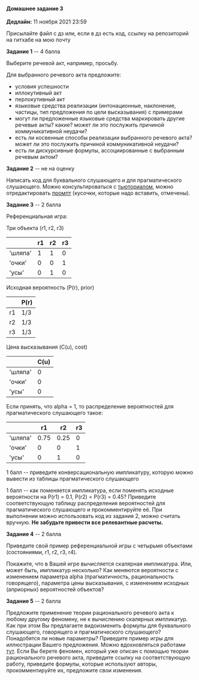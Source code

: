 #### Домашнее задание 3

**Дедлайн:** 11 ноября 2021 23:59

Присылайте файл с дз или, если в дз есть код, ссылку на репозиторий на гитхабе на мою почту

**Задание 1** -- 4 балла

Выберите речевой акт, например, просьбу.

Для выбранного речевого акта предложите:

+ условия успешности
+ иллокутивный акт
+ перлокутивный акт
+ языковые средства реализации (интонационные, наклонение, частицы, тип предложения по цели высказывания) с примерами
+ могут ли предложенные языковые средства маркировать другие речевые акты? какие? может ли это послужить причиной коммуникативной неудачи?
+ есть ли косвенные способы реализации выбранного речевого акта? может ли это послужить причиной коммуникативной неудачи?
+ есть ли дискурсивные формулы, ассоциированные с выбранным речевым актом?

**Задание 2** -- не на оценку

Написать код для буквального слушающего и для прагматического слушающего. Можно консультироваться с [тьюториалом](https://www.problang.org/chapters/01-introduction.html), можно отредактировать [промпт](https://github.com/dashapopova/FunctionalModelsCompLing/blob/main/HWs/HW3/hw3_prompt.ipynb) (кусочки, которые надо вставить, отмечены).

**Задание 3** -- 2 балла

Референциальная игра:

Три объекта (r1, r2, r3)

|        | r1         | r2  | r3 |
| ------------- |-------------| -----|------|
| 'шляпа'    | 1 | 1 | 0 |
| 'очки'     | 0     |   0 | 1|
| 'усы' | 0      |    1 | 0|

Исходная вероятность (P(r), prior)

|        | P(r)|
| ------------- |-------------|
| r1    | 1/3 | 
| r2     | 1/3     |  
| r3 | 1/3      |   

Цена высказывания (C(u), cost)

|        | C(u)|
| ------------- |-------------|
| 'шляпа'   | 0 | 
| 'очки'     | 0     |  
| 'усы' | 0      |   

Если принять, что alpha = 1, то распределение вероятностей для прагматического слушающего такое:

|        | r1         | r2  | r3 |
| ------------- |-------------| -----|------|
| 'шляпа'    | 0.75 | 0.25 | 0 |
| 'очки'     | 0     |   0 | 1|
| 'усы' | 0      |    1 | 0|

1 балл -- приведите конверсациональную импликатуру, которую можно вывести из таблицы прагматического слушающего

1 балл -- как поменяется импликатура, если поменять исходные вероятности на P(r1) = 0.1, P(r2) = P(r3) = 0.45? Приведите соответствующую таблицу распределения вероятностей для прагматического слушающего и прокомментируйте её. При выполнении можно использовать код из задания 2, можно считать вручную. **Не забудьте привести все релевантные расчеты.**

**Задание 4** -- 2 балла

Приведите свой пример референциальной игры с четырьмя объектами (состояниями, r1, r2, r3, r4).

Покажите, что в Вашей игре вычисляется скалярная импликатура. Или, может быть, импликатур несколько? Как меняются вероятности с изменением параметра alpha (прагматичность, рациональность говорящего), параметра цены высказывания, с изменением исходных (априорных) вероятностей объектов?

**Задание 5** -- 2 балла

Предложите применение теории рационального речевого акта к любому другому феномену, не к вычислению скалярных импликатур. Как при этом Вы предлагаете видоизменить формулы для буквального слушающего, говорящего и прагматического слушающего? Понадобятся ли новые параметры? Приведите пример игры для иллюстрации Вашего предложения. Можно вдохновляться работами [тут](https://www.problang.org/). Если Вы берете феномен, который уже описан с помощью теории рационального речевого акта, приведите ссылку на соответствующую работу, приведите формулы, которые используют авторы, прокомментируйте их, предложите свои изменения.
